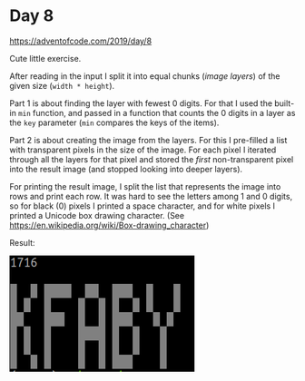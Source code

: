 # Day 8

https://adventofcode.com/2019/day/8

Cute little exercise.

After reading in the input I split it into equal chunks (_image layers_) of
the given size (`width * height`).

Part 1 is about finding the layer with fewest 0 digits. For that I used the
built-in `min` function, and passed in a function that counts the 0 digits 
in a layer as the `key` parameter (`min` compares the keys of the items).

Part 2 is about creating the image from the layers. For this I pre-filled a 
list with transparent pixels in the size of the image. For each pixel I iterated
through all the layers for that pixel and stored the _first_ non-transparent pixel
into the result image (and stopped looking into deeper layers). 

For printing the result image, I split the list that represents the image into
rows and print each row. It was hard to see the letters among 1 and 0 digits,
so for black (0) pixels I printed a space character, and for white pixels I
printed a Unicode box drawing character. (See https://en.wikipedia.org/wiki/Box-drawing_character)

Result:

![screenshot of printed image](./result.png)